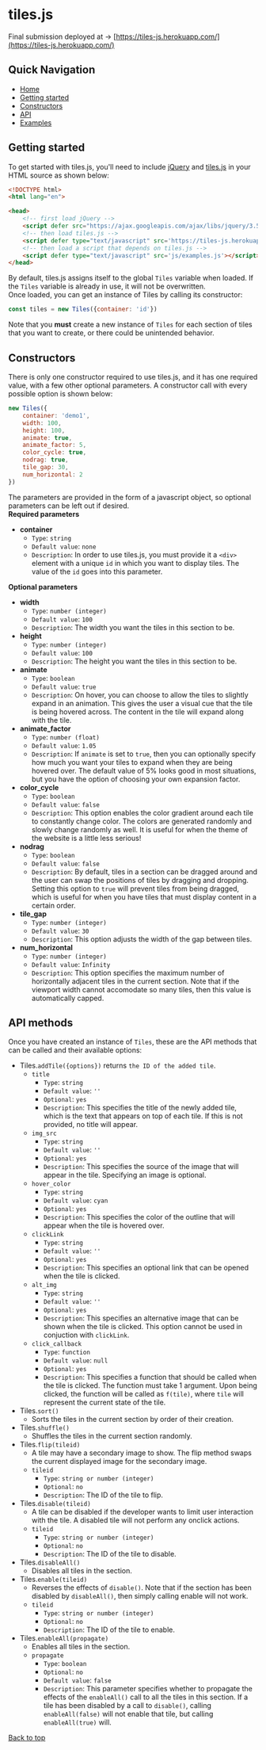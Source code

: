 # tiles.js

Final submission deployed at -> [https://tiles-js.herokuapp.com/](https://tiles-js.herokuapp.com/)


## Quick Navigation
- [Home](https://tiles-js.herokuapp.com/)
- [Getting started](#getting-started)
- [Constructors](#constructors)
- [API](#api-methods)
- [Examples](https://tiles-js.herokuapp.com/examples.html)


## Getting started
To get started with tiles.js, you'll need to include [jQuery](https://ajax.googleapis.com/ajax/libs/jquery/3.5.1/jquery.min.js) and [tiles.js](https://tiles-js.herokuapp.com/js/tiles.js) in your HTML source as shown below:
```html
<!DOCTYPE html>
<html lang="en">

<head>
    <!-- first load jQuery -->
    <script defer src="https://ajax.googleapis.com/ajax/libs/jquery/3.5.1/jquery.min.js"></script>
    <!-- then load tiles.js -->
    <script defer type="text/javascript" src='https://tiles-js.herokuapp.com/js/tiles.js'></script>
    <!-- then load a script that depends on tiles.js -->
    <script defer type="text/javascript" src='js/examples.js'></script>
</head>
```
By default, tiles.js assigns itself to the global `Tiles` variable when loaded. If the `Tiles` variable is already in use, it will not be overwritten.  
Once loaded, you can get an instance of Tiles by calling its constructor:
```javascript
const tiles = new Tiles({container: 'id'})
```
Note that you **must** create a new instance of `Tiles` for each section of tiles that you want to create, or there could be unintended behavior.


## Constructors
There is only one constructor required to use tiles.js, and it has one required value, with a few other optional parameters. A constructor call with every possible option is shown below:
```javascript
new Tiles({
    container: 'demo1',
    width: 100,
    height: 100,
    animate: true,
    animate_factor: 5,
    color_cycle: true,
    nodrag: true,
    tile_gap: 30,
    num_horizontal: 2
})
```
The parameters are provided in the form of a javascript object, so optional parameters can be left out if desired.  
**Required parameters**
- **container**
    - `Type`: `string`
    - `Default value`: `none`
    - `Description`: In order to use tiles.js, you must provide it a `<div>` element with a unique `id` in which you want to display tiles. The value of the `id` goes into this parameter.  

**Optional parameters**
- **width**
    - `Type`: `number (integer)`
    - `Default value`: `100`
    - `Description`: The width you want the tiles in this section to be.
- **height**
    - `Type`: `number (integer)`
    - `Default value`: `100`
    - `Description`: The height you want the tiles in this section to be.
- **animate**
    - `Type`: `boolean`
    - `Default value`: `true`
    - `Description`: On hover, you can choose to allow the tiles to slightly expand in an animation. This gives the user a visual cue that the tile is being hovered across. The content in the tile will expand along with the tile.
- **animate_factor**
    - `Type`: `number (float)`
    - `Default value`: `1.05`
    - `Description`: If `animate` is set to `true`, then you can optionally specify how much you want your tiles to expand when they are being hovered over. The default value of 5% looks good in most situations, but you have the option of choosing your own expansion factor.
- **color_cycle**
    - `Type`: `boolean`
    - `Default value`: `false`
    - `Description`: This option enables the color gradient around each tile to constantly change color. The colors are generated randomly and slowly change randomly as well. It is useful for when the theme of the website is a little less serious!
- **nodrag**
    - `Type`: `boolean`
    - `Default value`: `false`
    - `Description`: By default, tiles in a section can be dragged around and the user can swap the positions of tiles by dragging and dropping. Setting this option to `true` will prevent tiles from being dragged, which is useful for when you have tiles that must display content in a certain order.
- **tile_gap**
    - `Type`: `number (integer)`
    - `Default value`: `30`
    - `Description`: This option adjusts the width of the gap between tiles.
- **num_horizontal**
    - `Type`: `number (integer)`
    - `Default value`: `Infinity`
    - `Description`: This option specifies the maximum number of horizontally adjacent tiles in the current section. Note that if the viewport width cannot accomodate so many tiles, then this value is automatically capped.


## API methods
Once you have created an instance of `Tiles`, these are the API methods that can be called and their available options:
- Tiles.`addTile({options})` returns `the ID of the added tile`.
    - `title`
        - `Type`: `string`
        - `Default value`: `''`
        - `Optional`: `yes`
        - `Description`: This specifies the title of the newly added tile, which is the text that appears on top of each tile. If this is not provided, no title will appear.
    - `img_src`
        - `Type`: `string`
        - `Default value`: `''`
        - `Optional`: `yes`
        - `Description`: This specifies the source of the image that will appear in the tile. Specifying an image is optional.
    - `hover_color`
        - `Type`: `string`
        - `Default value`: `cyan`
        - `Optional`: `yes`
        - `Description`: This specifies the color of the outline that will appear when the tile is hovered over.
    - `clickLink`
        - `Type`: `string`
        - `Default value`: `''`
        - `Optional`: `yes`
        - `Description`: This specifies an optional link that can be opened when the tile is clicked.
    - `alt_img`
        - `Type`: `string`
        - `Default value`: `''`
        - `Optional`: `yes`
        - `Description`: This specifies an alternative image that can be shown when the tile is clicked. This option cannot be used in conjuction with `clickLink`.
    - `click_callback`
        - `Type`: `function`
        - `Default value`: `null`
        - `Optional`: `yes`
        - `Description`: This specifies a function that should be called when the tile is clicked. The function must take 1 argument. Upon being clicked, the function will be called as `f(tile)`, where `tile` will represent the current state of the tile.
- Tiles.`sort()`
    - Sorts the tiles in the current section by order of their creation.
- Tiles.`shuffle()`
    - Shuffles the tiles in the current section randomly.
- Tiles.`flip(tileid)`
    - A tile may have a secondary image to show. The flip method swaps the current displayed image for the secondary image.
    - `tileid`
        - `Type`: `string or number (integer)`
        - `Optional`: `no`
        - `Description`: The ID of the tile to flip.
- Tiles.`disable(tileid)`
    - A tile can be disabled if the developer wants to limit user interaction with the tile. A disabled tile will not perform any onclick actions.
    - `tileid`
        - `Type`: `string or number (integer)`
        - `Optional`: `no`
        - `Description`: The ID of the tile to disable.
- Tiles.`disableAll()`
    - Disables all tiles in the section.
- Tiles.`enable(tileid)`
    - Reverses the effects of `disable()`. Note that if the section has been disabled by `disableAll()`, then simply calling enable will not work.
    - `tileid`
        - `Type`: `string or number (integer)`
        - `Optional`: `no`
        - `Description`: The ID of the tile to enable.
- Tiles.`enableAll(propagate)`
    - Enables all tiles in the section.
    - `propagate`
        - `Type`: `boolean`
        - `Optional`: `no`
        - `Default value`: `false`
        - `Description`: This parameter specifies whether to propagate the effects of the `enableAll()` call to all the tiles in this section. If a tile has been disabled by a call to `disable()`, calling `enableAll(false)` will not enable that tile, but calling `enableAll(true)` will.

[Back to top](#quick-navigation)